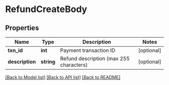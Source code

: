 # RefundCreateBody

## Properties
Name | Type | Description | Notes
------------ | ------------- | ------------- | -------------
**txn_id** | **int** | Payment transaction ID | [optional] 
**description** | **string** | Refund description (max 255 characters) | [optional] 

[[Back to Model list]](../../README.md#documentation-for-models) [[Back to API list]](../../README.md#documentation-for-api-endpoints) [[Back to README]](../../README.md)

